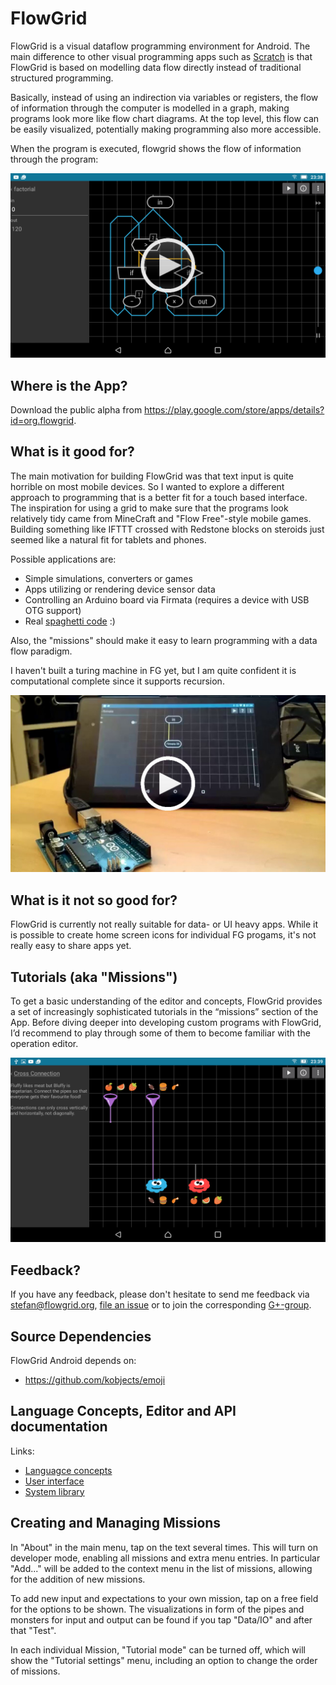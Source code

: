 # FlowGrid

FlowGrid is a visual dataflow programming environment for Android. The main difference to other
visual programming apps such as [Scratch](https://scratch.mit.edu/) is that FlowGrid is based on
modelling data flow directly instead of traditional structured programming.

Basically, instead of using an indirection via variables or registers, the flow of information
through the computer is modelled in a graph, making programs look more like flow chart diagrams.
At the top level, this flow can be easily visualized, potentially making programming also more
accessible.

When the program is executed, flowgrid shows the flow of information through the program:

[![Factorial example screenshot](img/factorial-video-launcher.png?raw=true)](https://www.youtube.com/watch?v=hKC-6rJlHRo&list=PLhEJPa6dXGpsC_xXwtZgpvbDWQlaW84Ny)

## Where is the App?

Download the public alpha from <https://play.google.com/store/apps/details?id=org.flowgrid>.


## What is it good for?

The main motivation for building FlowGrid was that text input is quite horrible on most
mobile devices. So I wanted to explore a different approach to programming that is a better
fit for a touch based interface. The inspiration for using a grid to make sure that the programs
look relatively tidy came from MineCraft and "Flow Free"-style mobile games.
Building something like IFTTT crossed with Redstone blocks on steroids just seemed like a
natural fit for tablets and phones.

Possible applications are:

- Simple simulations, converters or games
- Apps utilizing or rendering device sensor data
- Controlling an Arduino board via Firmata (requires a device with USB OTG support)
- Real [spaghetti code](img/spaghetticode.png) :)

Also, the "missions" should make it easy to learn programming with a data flow paradigm.

I haven't built a turing machine in FG yet, but I am quite confident it is computational
complete since it supports recursion.

[![Arduino Firmata LED example](img/firmata-video-preview.jpg?raw=true)](https://www.youtube.com/watch?v=_C4wgUQjMl0&list=PLhEJPa6dXGpsC_xXwtZgpvbDWQlaW84Ny)



## What is it not so good for?

FlowGrid is currently not really suitable for data- or UI heavy apps. While it is possible to 
create home screen icons for individual FG progams, it's not really easy to share apps yet.


## Tutorials (aka "Missions")

To get a basic understanding of the editor and concepts, FlowGrid provides a set of increasingly
sophisticated tutorials in the “missions” section of the App. Before diving deeper into developing
custom programs with FlowGrid, I’d recommend to play through some of them to become familiar with
the operation editor.

![Tutorial Screenshot](img/tutorial-screenshot.png)


## Feedback?

If you have any feedback, please don't hesitate to send me feedback via stefan@flowgrid.org,
[file an issue](https://github.com/FlowGrid/flowgrid/issues) or to join the corresponding
[G+-group](https://plus.google.com/u/0/communities/111282708416188636080).


## Source Dependencies

FlowGrid Android depends on:

- https://github.com/kobjects/emoji


## Language Concepts, Editor and API documentation

Links:

- [Languagce concepts](https://github.com/FlowGrid/flowgrid/blob/master/flowgrid-android/src/main/assets/documentation.md)
- [User interface](https://github.com/FlowGrid/flowgrid/blob/master/flowgrid-android/src/main/assets/ui.md)
- [System library](https://github.com/FlowGrid/flowgrid/blob/master/flowgrid-android/src/main/assets/api.md)


## Creating and Managing Missions

In "About" in the main menu, tap on the text several times. This will turn on developer mode,
enabling all missions and extra menu entries. In particular "Add..." will be added to the
context menu in the list of missions, allowing for the addition of new missions.

To add new input and expectations to your own mission, tap on a free field for the options to be shown. 
The visualizations in form of the pipes and monsters for input and output can be found if you tap 
"Data/IO" and after that "Test".

In each individual Mission, "Tutorial mode" can be turned off, which will show the
"Tutorial settings" menu, including an option to change the order of missions.
